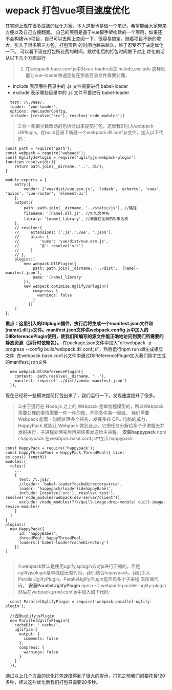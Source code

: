 # wepack 打包vue项目速度优化
其实网上现在很多成熟的优化方案，本人这里也是做一个笔记，希望能给大家带来方便以及自己方便翻阅。
自己的项目是基于vue脚手架构建的一个项目，如果还不会构建vue项目，自己可以去网上查阅一下，很容易搞定。随着项目不断的增大，引入了很多第三方包，打包项目
的时间也越来越久，终于忍受不了决定优化一下。
可以看下现在打包所花费的时间，跟优化后的打包时间做下对比
优化的话从以下几个方面进行
> 1. 在webpack.base.conf.js中对vue-loader添加include,exclude.这样就能让vue-loader快速定位在那些目录文件需要处理。
  - include 表示哪些目录中的 .js 文件需要进行 babel-loader
  - exclude 表示哪些目录中的 .js 文件不要进行 babel-loader
```
  test: /\.vue$/,
  loader: 'vue-loader',
  options: vueLoaderConfig,
  include: [resolve('src'), resolve('node_modules')]
```
> 2.将一些很少数改动的包拆分出来提前打包，这里我们引入webpack dllPlugin。在build目录下新建一个webpack.dll.conf.js文件，加入以下代码：
```
const path = require('path');
const webpack = require('webpack');
const UglifyJsPlugin = require('uglifyjs-webpack-plugin')
function resolve(dir){
    return path.join(__dirname, '..', dir);
}

module.exports = {
    entry:{
        vendor: ['vue/dist/vue.esm.js', 'lodash', 'echarts', 'vuex', 'axios', 'vue-router', 'element-ui']
    },
    output:{
        path: path.join(__dirname, '../static/js'), //路径
        filename: '[name].dll.js', //打包文件名
        library: '[name]_library', //暴露在全局的对象名称
    },
    // resolve:{
    //     extensions: ['.js','.vue', '.json'],
    //     alias: {
    //         'vue$': 'vue/dist/vue.esm.js',
    //         '@': resolve('src')
    //     }
    // },
    plugins:[
        new webpack.DllPlugin({
            path: path.join(__dirname, '../dist', '[name]-manifest.json'), 
            name: '[name]_library'
        }),
        new webpack.optimize.UglifyJsPlugin({
            compress: {
              warnings: false
            }
          })
    ]
};
```
**重点：这里引入的Dllplugin插件，执行后将生成一个manifest.json文件和[name].dll.js文件。manifest.json文件供webpack.config.js中加入的DllReferencePlugin使用，使我们所编写的源文件能正确地访问到我们所需要的静态资源（运行时依赖包）。**
在package.json文件中加入"dll:webpack -p --progress --config build/webpack.dll.conf.js"，然后运行npm run dll生成相应文件.
在webpack.base.conf.js文件中通过DllReferencePlugin加入我们刚才生成的manifest.json文件
```
  new webpack.DllReferencePlugin({
    context:  path.resolve(__dirname, '..'),
    manifest: require('../dist/vendor-manifest.json')
  }),
```
现在已经将一些模块提前打包出来了，我们运行一下，发现速度提升了很多。
> 3.由于运行在 Node.js 之上的 Webpack 是单线程模型的，所以Webpack 需要处理的事情需要一件一件的做，不能多件事一起做。
我们需要Webpack 能同一时间处理多个任务，发挥多核 CPU 电脑的威力，HappyPack 就能让 Webpack 做到这点，它把任务分解给多个子进程去并发的执行，子进程处理完后再把结果发送给主进程。
**安装happypack**
  npm i happypack
在weabpck.base.conf.js中加入happypack
```
const HappyPack = require('happypack');
const happyThreadPool = HappyPack.ThreadPool({ size: os.cpus().length})
modules:{
  rules:[
    ...
    {
      test: /\.js$/,
      //loader: 'babel-loader?cacheDirectory=true',
      loader: 'happypack/loader?id=happyBabel',
      include: [resolve('src'), resolve('test'), resolve('node_modules/webpack-dev-server/client')],
      exclude: /node_modules(?!\/quill-image-drop-module| quill-image-resize-module)/
    }
  ]
}
plugins:[
  new HappyPack({
      id: 'happyBabel',
      threadPool: happyThreadPool,
      loaders:['babel-loader?cacheDirectory']
    })  
]
 
```
> 4.webpack默认是使用uglifyjsplugin去对js进行压缩的，但是uglifyjsplugin是单线程压缩代码，我们结合happypack，我们引入ParallelUglifyPlugin。ParalleUglifyPlugin能开启多个子进程
  去压缩代码。
  **安装ParallelUglifyPlugin**
  npm i -D webpack-parallel-uglify-plugin
  然后在webpack.prod.conf.js中加入如下代码:
```
  const ParallelUglifyPlugin = require('webpack-parallel-uglify-plugin');
  
  //去除uglifyjsPlugin
  new ParallelUglifyPlugin({
    cacheDir: '.cache/',
    uglifyJS:{
      output: {
        comments: false
      },
      compress: {
        warnings: false
      }
    }
  }),
```
通过以上几个方面的优化打包速度得到了很大的提示，打包之前我们的要花费120多秒，经过这些优化后我们打包只需要20多秒。
